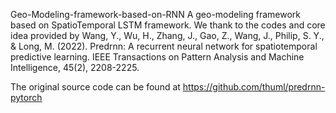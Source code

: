 Geo-Modeling-framework-based-on-RNN
A geo-modeling framework based on SpatioTemporal LSTM framework. We thank to the codes and core idea provided by Wang, Y., Wu, H., Zhang, J., Gao, Z., Wang, J., Philip, S. Y., & Long, M. (2022). Predrnn: A recurrent neural network for spatiotemporal predictive learning. IEEE Transactions on Pattern Analysis and Machine Intelligence, 45(2), 2208-2225.

The original source code can be found at https://github.com/thuml/predrnn-pytorch
